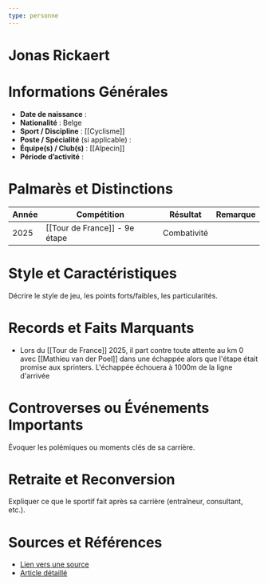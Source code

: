 ```yaml
---
type: personne
---
```


# Jonas Rickaert

# Informations Générales
- **Date de naissance** :  
- **Nationalité** :  Belge
- **Sport / Discipline** : [[Cyclisme]]  
- **Poste / Spécialité** (si applicable) :  
- **Équipe(s) / Club(s)** :  [[Alpecin]]
- **Période d’activité** :  

# Palmarès et Distinctions
| Année | Compétition                   | Résultat    | Remarque |
| ----- | ----------------------------- | ----------- | -------- |
| 2025  | [[Tour de France]] - 9e étape | Combativité |          |

# Style et Caractéristiques
Décrire le style de jeu, les points forts/faibles, les particularités.

# Records et Faits Marquants
- Lors du [[Tour de France]] 2025, il part contre toute attente au km 0 avec [[Mathieu van der Poel]] dans une échappée alors que l'étape était promise aux sprinters. L'échappée échouera à 1000m de la ligne d'arrivée

# Controverses ou Événements Importants
Évoquer les polémiques ou moments clés de sa carrière.

# Retraite et Reconversion
Expliquer ce que le sportif fait après sa carrière (entraîneur, consultant, etc.).

# Sources et Références
- [Lien vers une source](#)
- [Article détaillé](#)
